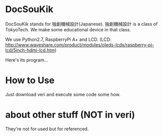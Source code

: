 # DocSouKik
DocSouKik stands for 独創機械設計(Japanese). 
独創機械設計 is a class of TokyoTech. 
We make some educational device in that class. 

We use Python2.7, RaspberryPi A+ and LCD. 
(LCD: http://www.waveshare.com/product/modules/oleds-lcds/raspberry-pi-lcd/5inch-hdmi-lcd.htm)

Here's its program...

# How to Use
Just download veri and execute some code some how. 

# about other stuff (NOT in veri)
They're not for used but for referenced. 

